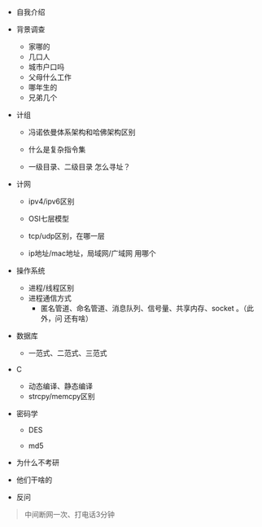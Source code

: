 - 自我介绍
- 背景调查
  - 家哪的
  - 几口人
  - 城市户口吗
  - 父母什么工作
  - 哪年生的
  - 兄弟几个

- 计组

  - 冯诺依曼体系架构和哈佛架构区别

  - 什么是复杂指令集

  - 一级目录、二级目录 怎么寻址？
- 计网

  - ipv4/ipv6区别

  - OSI七层模型

  - tcp/udp区别，在哪一层

  - ip地址/mac地址，局域网/广域网 用哪个
- 操作系统
  - 进程/线程区别
  - 进程通信方式
    - 匿名管道、命名管道、消息队列、信号量、共享内存、socket 。（此外，问 还有啥）
- 数据库
  - 一范式、二范式、三范式
- C
  - 动态编译、静态编译
  - strcpy/memcpy区别
- 密码学

  - DES

  - md5
- 为什么不考研
- 他们干啥的
- 反问

> 中间断网一次、打电话3分钟